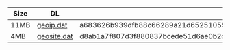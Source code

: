 |    Size   |     DL  | sha512sum |
|  ---  |  ---  |  ---  |
| 11MB | [geoip.dat](https://cdn.jsdelivr.net/gh/googleians/Rules@main/geoip.dat) | a683626b939dfb88c66289a21d65251055300e678e0f0f8fb01e4f9c7fae63a8c1d10d1fea84667cac892f59e6a185991058d8f4ec0fd28066dac49dcdb43340 |
| 4MB | [geosite.dat](https://cdn.jsdelivr.net/gh/googleians/Rules@main/geosite.dat) | d8ab1a7f807d3f880837bcede51d6ae0b2de439b691ab86f57c580ee72ccc6559514ae4a67fb4b195cf74974649a63979bf784c68a23d51e12daa5dc71b16b7d |
